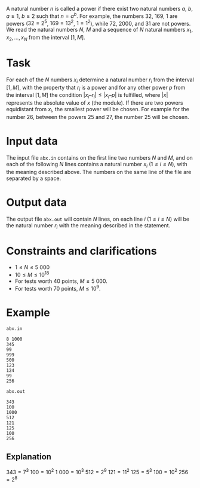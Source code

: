 A natural number $n$ is called a power if there exist two natural numbers $a$, $b$, $a \geq 1$, $b \geq 2$ such that $n = a^b$. For example, the numbers $32$, $169$, $1$ are powers ($32=2^5$, $169=13^2$, $1=1^2$), while $72$, $2000$, and $31$ are not powers.
We read the natural numbers $N$, $M$ and a sequence of $N$ natural numbers $x_1, x_2, \dots, x_N$ from the interval $[1,M]$.

# Task
For each of the $N$ numbers $x_i$ determine a natural number $r_i$ from the interval $[1,M]$, with the property that $r_i$ is a power and for any other power $p$ from the interval $[1,M]$ the condition $|x_i – r_i| \leq |x_i – p|$ is fulfilled, where $|x|$ represents the absolute value of $x$ (the module).
If there are two powers equidistant from $x_i$, the smallest power will be chosen. For example for the number $26$, between the powers $25$ and $27$, the number $25$ will be chosen.

# Input data
The input file `abx.in` contains on the first line two numbers $N$ and $M$, and on each of the following $N$ lines contains a natural number $x_i$ ($1 \leq i \leq N$), with the meaning described above.
The numbers on the same line of the file are separated by a space.

# Output data
The output file `abx.out` will contain $N$ lines, on each line $i$ ($1 \leq i \leq N$) will be the natural number $r_i$ with the meaning described in the statement.

# Constraints and clarifications
- $1 \leq N \leq 5\ 000$
- $10 \leq M \leq 10^{18}$
- For tests worth 40 points, $M \leq 5\ 000$.
- For tests worth 70 points, $M \leq 10^9$.

# Example
`abx.in`
```
8 1000
345
99
999
500
123
124
99
256
```
`abx.out`
```
343
100
1000
512
121
125
100
256
```

## Explanation
$343 = 7^3$
$100 = 10^2$
$1\ 000 = 10^3$
$512 = 2^9$
$121 = 11^2$
$125 = 5^3$
$100 = 10^2$
$256 = 2^8$
